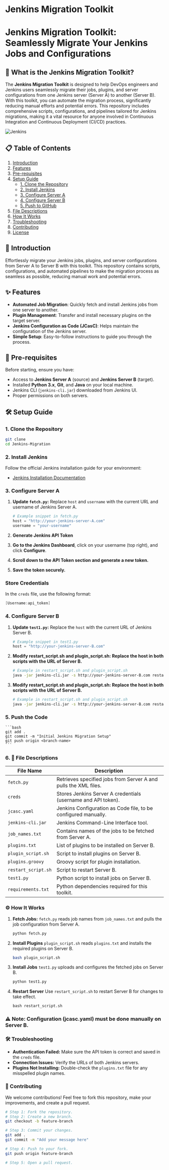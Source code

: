 # Jenkins Migration Toolkit

# Jenkins Migration Toolkit: Seamlessly Migrate Your Jenkins Jobs and Configurations

## 📝 What is the Jenkins Migration Toolkit?
The **Jenkins Migration Toolkit** is designed to help DevOps engineers and Jenkins users seamlessly migrate their jobs, plugins, and server configurations from one Jenkins server (Server A) to another (Server B). With this toolkit, you can automate the migration process, significantly reducing manual efforts and potential errors. This repository includes comprehensive scripts, configurations, and pipelines tailored for Jenkins migrations, making it a vital resource for anyone involved in Continuous Integration and Continuous Deployment (CI/CD) practices.


![Jenkins](https://img.shields.io/badge/Jenkins-Migration-blue.svg) 

## 📋 Table of Contents
1. [Introduction](#introduction)
2. [Features](#features)
3. [Pre-requisites](#pre-requisites)
4. [Setup Guide](#setup-guide)
   - [1. Clone the Repository](#1-clone-the-repository)
   - [2. Install Jenkins](#2-install-jenkins)
   - [3. Configure Server A](#3-configure-server-a)
   - [4. Configure Server B](#4-configure-server-b)
   - [5. Push to GitHub](#5-push-to-github)
5. [File Descriptions](#file-descriptions)
6. [How It Works](#how-it-works)
7. [Troubleshooting](#troubleshooting)
8. [Contributing](#contributing)
9. [License](#license)

## 📝 Introduction
Effortlessly migrate your Jenkins jobs, plugins, and server configurations from Server A to Server B with this toolkit. This repository contains scripts, configurations, and automated pipelines to make the migration process as seamless as possible, reducing manual work and potential errors.

## ✨ Features
- **Automated Job Migration**: Quickly fetch and install Jenkins jobs from one server to another.
- **Plugin Management**: Transfer and install necessary plugins on the target server.
- **Jenkins Configuration as Code (JCasC)**: Helps maintain the configuration of the Jenkins server.
- **Simple Setup**: Easy-to-follow instructions to guide you through the process.

## 🔧 Pre-requisites
Before starting, ensure you have:
- Access to **Jenkins Server A** (source) and **Jenkins Server B** (target).
- Installed **Python 3.x**, **Git**, and **Java** on your local machine.
- Jenkins CLI (`jenkins-cli.jar`) downloaded from Jenkins UI.
- Proper permissions on both servers.

## 🛠 Setup Guide

### 1. Clone the Repository
```bash
git clone 
cd Jenkins-Migration
```

### 2. Install Jenkins
Follow the official Jenkins installation guide for your environment:

- [Jenkins Installation Documentation](https://www.jenkins.io/doc/book/installing/)

### 3. Configure Server A
1. **Update `fetch.py`:** Replace `host` and `username` with the current URL and username of Jenkins Server A.
   ```python
   # Example snippet in fetch.py
   host = "http://your-jenkins-server-A.com"
   username = "your-username"
   ```
2. **Generate Jenkins API Token**

3. **Go to the Jenkins Dashboard**, click on your username (top right), and click **Configure**.

4. **Scroll down to the **API Token** section and generate a new token.**

5. **Save the token securely.**

### Store Credentials
In the `creds` file, use the following format:
```csharp
[Username:api_token]
```
### 4. Configure Server B

1. **Update `test1.py`:** Replace the `host` with the current URL of Jenkins Server B.
   ```python
   # Example snippet in test1.py
   host = "http://your-jenkins-server-B.com"
   ```
2. **Modify restart_script.sh and plugin_script.sh: Replace the host in both scripts with the URL of Server B.**
    ```bash
    # Example in restart_script.sh and plugin_script.sh
    java -jar jenkins-cli.jar -s http://your-jenkins-server-B.com restart
    ```
3. **Modify restart_script.sh and plugin_script.sh: Replace the host in both scripts with the URL of Server B.**
    ```bash
    # Example in restart_script.sh and plugin_script.sh
    java -jar jenkins-cli.jar -s http://your-jenkins-server-B.com restart
    ```
### 5. Push the Code 
    ```bash
    git add .
    git commit -m "Initial Jenkins Migration Setup"
    git push origin <branch-name>
    ```
### 6. 📁 File Descriptions

| File Name          | Description                                                         |
|--------------------|---------------------------------------------------------------------|
| `fetch.py`         | Retrieves specified jobs from Server A and pulls the XML files.    |
| `creds`            | Stores Jenkins Server A credentials (username and API token).      |
| `jcasc.yaml`       | Jenkins Configuration as Code file, to be configured manually.     |
| `jenkins-cli.jar`  | Jenkins Command-Line Interface tool.                               |
| `job_names.txt`    | Contains names of the jobs to be fetched from Server A.            |
| `plugins.txt`      | List of plugins to be installed on Server B.                       |
| `plugin_script.sh` | Script to install plugins on Server B.                             |
| `plugins.groovy`   | Groovy script for plugin installation.                             |
| `restart_script.sh`| Script to restart Server B.                                        |
| `test1.py`         | Python script to install jobs on Server B.                         |
| `requirements.txt` | Python dependencies required for this toolkit.                     |

### ⚙️ How It Works

1. **Fetch Jobs:** `fetch.py` reads job names from `job_names.txt` and pulls the job configuration from Server A.
   ```bash
   python fetch.py
   ```
2. **Install Plugins**
    `plugin_script.sh` reads `plugins.txt` and installs the required plugins on Server B.
    
    ```bash
    bash plugin_script.sh
    ```
3. **Install Jobs**
    `test1.py` uploads and configures the fetched jobs on Server B.
    ```python
    python test1.py
    ```
4. **Restart Server**
    Use `restart_script.sh` to restart Server B for changes to take effect.
    ```python
    bash restart_script.sh
    ```
### ⚠️ Note: Configuration (jcasc.yaml) must be done manually on Server B.
### 🛠 Troubleshooting
- **Authentication Failed:** Make sure the API token is correct and saved in the `creds` file.
- **Connection Issues:** Verify the URLs of both Jenkins servers.
- **Plugins Not Installing:** Double-check the `plugins.txt` file for any misspelled plugin names.

### 🤝 Contributing
We welcome contributions! Feel free to fork this repository, make your improvements, and create a pull request.

```bash
# Step 1: Fork the repository.
# Step 2: Create a new branch.
git checkout -b feature-branch

# Step 3: Commit your changes.
git add .
git commit -m "Add your message here"

# Step 4: Push to your fork.
git push origin feature-branch

# Step 5: Open a pull request.
```

